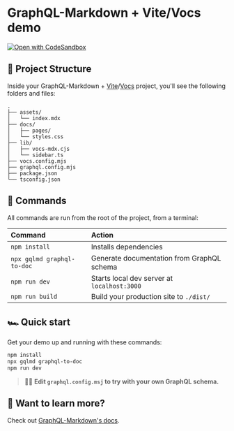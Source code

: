 # GraphQL-Markdown + Vite/Vocs demo

[![Open with CodeSandbox](https://assets.codesandbox.io/github/button-edit-lime.svg)](https://codesandbox.io/p/sandbox/github/graphql-markdown/demo-vite-vocs/tree/main)

## 🚀 Project Structure

Inside your GraphQL-Markdown + [Vite](https://https://vite.dev/)/[Vocs](https://vocs.dev/) project, you'll see the following folders and files:

```
.
├── assets/
│   └── index.mdx
├── docs/
│   ├── pages/
│   └── styles.css
├── lib/
│   ├── vocs-mdx.cjs
│   └── sidebar.ts
├── vocs.config.mjs
├── graphql.config.mjs
├── package.json
└── tsconfig.json
```

## 🧞 Commands

All commands are run from the root of the project, from a terminal:

| Command                    | Action                                              |
| :------------------------- | :-------------------------------------------------- |
| `npm install`              | Installs dependencies                               |
| `npx gqlmd graphql-to-doc` | Generate documentation from GraphQL schema          |
| `npm run dev`              | Starts local dev server at `localhost:3000`         |
| `npm run build`            | Build your production site to `./dist/`             |

## 🏎️ Quick start

Get your demo up and running with these commands:

```bash
npm install
npx gqlmd graphql-to-doc
npm run dev
```

> 🧑‍🚀 **Edit `graphql.config.msj` to try with your own GraphQL schema.**

## 👀 Want to learn more?

Check out [GraphQL-Markdown's docs](https://graphql-markdown.dev/).